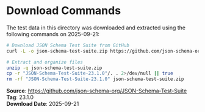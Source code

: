 # Download Commands

The test data in this directory was downloaded and extracted using the following commands on 2025-09-21:

```bash
# Download JSON Schema Test Suite from GitHub
curl -L -o json-schema-test-suite.zip https://github.com/json-schema-org/JSON-Schema-Test-Suite/archive/refs/tags/23.1.0.zip

# Extract and organize files
unzip -q json-schema-test-suite.zip
cp -r "JSON-Schema-Test-Suite-23.1.0"/. . 2>/dev/null || true
rm -rf "JSON-Schema-Test-Suite-23.1.0" json-schema-test-suite.zip
```

**Source**: https://github.com/json-schema-org/JSON-Schema-Test-Suite  
**Tag**: 23.1.0  
**Download Date**: 2025-09-21